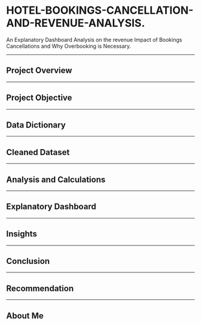 # HOTEL-BOOKINGS-CANCELLATION-AND-REVENUE-ANALYSIS.
An Explanatory Dashboard Analysis on the revenue Impact of Bookings Cancellations and  Why Overbooking is Necessary. 

---
## Project Overview 

---
## Project Objective

---
## Data Dictionary

---
## Cleaned Dataset 

---
## Analysis and Calculations 

---
## Explanatory Dashboard 

---
## Insights 

---
## Conclusion 

---
## Recommendation 

---
## About Me 
